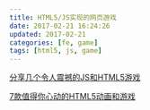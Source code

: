 ```yaml
---
title: HTML5/JS实现的网页游戏
date: 2017-02-21 16:24:26
updated: 2017-02-21
categories: [fe, game]
tags: [html5, js, game]
---
```


[分享几个令人震撼的JS和HTML5游戏](http://www.oschina.net/news/30457/js-html5-games)

[7款值得你心动的HTML5动画和游戏](http://www.html5tricks.com/7-mindful-html5-game-animation.html)